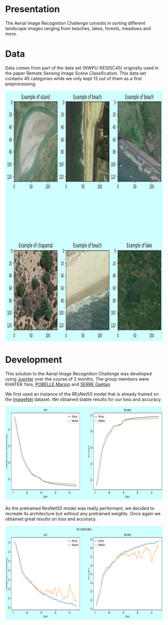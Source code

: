 # Presentation

The Aerial Image Recognition Challenge consists in sorting different landscape images ranging from beaches, lakes, forests, meadows and more.

# Data

Data comes from part of the data set (NWPU-RESISC45) originally used in the paper Remote Sensing Image Scene Classification. This data set contains 45 categories while we only kept 13 out of them as a first preprocessing.

<p align="center"><img src="https://github.com/marionpobelle/Aerial/blob/main/Aerial/img/data_example.png?raw=true)" width="1000" height="800"/></p>

# Development

This solution to the Aerial Image Recognition Challenge was developed using [Jupyter](https://jupyter.org/) over the course of 2 months. The group members were KHATER Yara, [POBELLE Marion](https://github.com/marionpobelle) and [SERRE Gaëtan](https://github.com/gaetanserre).

We first used an instance of the REsNet50 model that is already trained on the [ImageNet](https://www.image-net.org/) dataset. We obtained stable results for our loss and accuracy.

<p align="center"><img src="https://github.com/marionpobelle/Aerial/blob/main/Aerial/img/lossac_pretrained.png?raw=true)" width="1000" height="300"/></p>

As the pretrained ResNet50 model was really performant, we decided to recreate its architecture but without any pretrained weights. Once again we obtained great results on loss and accuracy.

<p align="center"><img src="https://github.com/marionpobelle/Aerial/blob/main/Aerial/img/lossac_untrained.png?raw=true)" width="1000" height="300"/></p>

